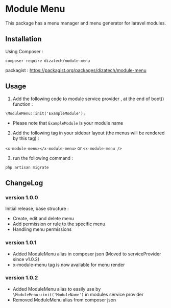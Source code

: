 # Module Menu
This package has a menu manager and menu generator for 
laravel modules.

## Installation
Using Composer :

`composer require dizatech/module-menu`

packagist : https://packagist.org/packages/dizatech/module-menu

## Usage
1. Add the following code to module service provider , at the end of
   boot() function :
   
`\ModuleMenu::init('ExampleModule');`

* Please note that `ExampleModule` is your module name

2. Add the following tag in your sidebar layout (the menus will be rendered by this tag) :

`<x-module-menu></x-module-menu>`
or
`<x-module-menu />`

3. run the following command :

`php artisan migrate`

## ChangeLog

### version 1.0.0
Initial release, base structure :
* Create, edit and delete menu
* Add permission or rule to the specific menu
* Handling menu permissions

### version 1.0.1
* Added ModuleMenu alias in composer json (Moved to serviceProvider since v1.0.2)
* x-module-menu tag is now available for menu render

### version 1.0.2
* Added ModuleMenu alias to easily use by `\ModuleMenu::init('ModuleName')` 
in modules service provider
* Removed ModuleMenu alias from composer json
